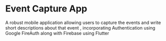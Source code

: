 # Event Capture App
A robust mobile application allowing users to capture the events and write short descriptions about that event , incorporating Authentication using Google FireAuth along with Firebase using Flutter
